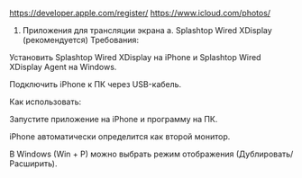 https://developer.apple.com/register/
https://www.icloud.com/photos/


1. Приложения для трансляции экрана
   a. Splashtop Wired XDisplay (рекомендуется)
   Требования:

Установить Splashtop Wired XDisplay на iPhone и Splashtop Wired XDisplay Agent на Windows.

Подключить iPhone к ПК через USB-кабель.

Как использовать:

Запустите приложение на iPhone и программу на ПК.

iPhone автоматически определится как второй монитор.

В Windows (Win + P) можно выбрать режим отображения (Дублировать/Расширить).